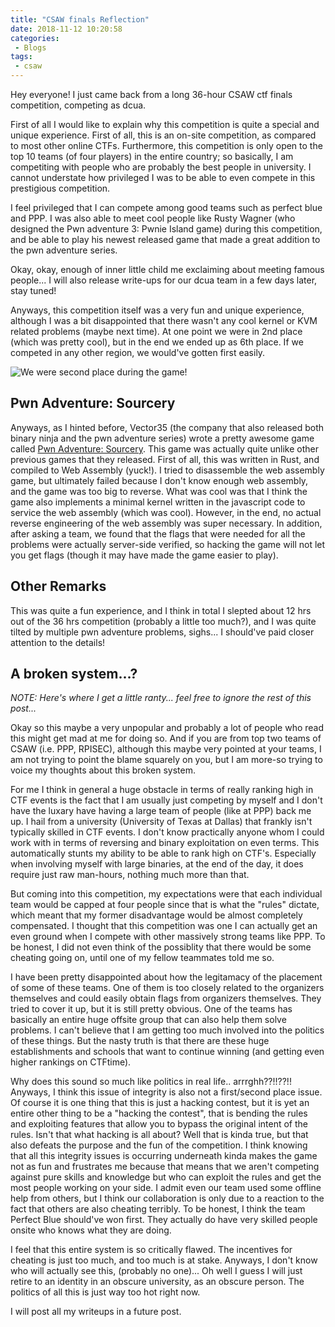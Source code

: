 ```yaml
---
title: "CSAW finals Reflection"
date: 2018-11-12 10:20:58
categories:
 - Blogs
tags:
 - csaw
---
```


Hey everyone! I just came back from a long 36-hour CSAW ctf finals competition,
competing as dcua. 

First of all I would like to explain why this competition is quite a special and
unique experience. First of all, this is an on-site competition, as compared to
most other online CTFs. Furthermore, this competition is only open to the top 10
teams (of four players) in the entire country; so basically, I am competiting
with people who are probably the best people in university. I cannot understate
how privileged I was to be able to even compete in this prestigious competition.

I feel privileged that I can compete among good teams such as perfect blue and
PPP. I was also able to meet cool people like Rusty Wagner (who designed the Pwn
adventure 3: Pwnie Island game) during this competition, and be able to play his
newest released game that made a great addition to the pwn adventure series.

Okay, okay, enough of inner little child me exclaiming about meeting famous
people... I will also release write-ups for our dcua team in a few days later,
stay tuned! 

Anyways, this competition itself was a very fun and unique experience, although
I was a bit disappointed that there wasn't any cool kernel or KVM related
problems (maybe next time). At one point we were in 2nd place (which was pretty
cool), but in the end we ended up as 6th place. If we competed in any other
region, we would've gotten first easily.

![We were second place during the game!][2]

## Pwn Adventure: Sourcery
Anyways, as I hinted before, Vector35 (the company that also released both
binary ninja and the pwn adventure series) wrote a pretty awesome game called
[Pwn Adventure: Sourcery][1]. This game was actually quite unlike other previous
games that they released. First of all, this was written in Rust, and compiled
to Web Assembly (yuck!). I tried to disassemble the web assembly game, but
ultimately failed because I don't know enough web assembly, and the game was too
big to reverse. What was cool was that I think the game also implements a
minimal kernel written in the javascript code to service the web assembly (which
was cool). However, in the end, no actual reverse engineering of the web
assembly was super necessary. In addition, after asking a team, we found that
the flags that were needed for all the problems were actually server-side
verified, so hacking the game will not let you get flags (though it may have
made the game easier to play).

## Other Remarks
This was quite a fun experience, and I think in total I slepted about 12 hrs out
of the 36 hrs competition (probably a little too much?), and I was quite tilted
by multiple pwn adventure problems, sighs... I should've paid closer attention
to the details!

## A broken system...?
*NOTE: Here's where I get a little ranty... feel free to ignore the rest of this
post...*

Okay so this maybe a very unpopular and probably a lot of people who read this
might get mad at me for doing so. And if you are from top two teams of CSAW
(i.e. PPP, RPISEC), although this maybe very pointed at your teams, I am not
trying to point the blame squarely on you, but I am more-so trying to voice my
thoughts about this broken system. 

For me I think in general a huge obstacle in terms of really ranking high in CTF
events is the fact that I am usually just competing by myself and I don't have
the luxary have having a large team of people (like at PPP) back me up. I hail
from a university (University of Texas at Dallas) that frankly isn't typically
skilled in CTF events. I don't know practically anyone whom I could work with in
terms of reversing and binary exploitation on even terms. This automatically
stunts my ability to be able to rank high on CTF's. Especially when involving
myself with large binaries, at the end of the day, it does require just raw
man-hours, nothing much more than that. 

But coming into this competition, my expectations were that each individual team
would be capped at four people since that is what the "rules" dictate, which
meant that my former disadvantage would be almost completely compensated. I
thought that this competition was one I can actually get an even ground when I
compete with other massively strong teams like PPP. To be honest, I did not
even think of the possiblity that there would be some cheating going on, until
one of my fellow teammates told me so. 

I have been pretty disappointed about how the legitamacy of the placement of
some of these teams. One of them is too closely related to the organizers
themselves and could easily obtain flags from organizers themselves. They tried
to cover it up, but it is still pretty obvious. One of the teams has basically
an entire huge offsite group that can also help them solve problems. I can't
believe that I am getting too much involved into the politics of these things.
But the nasty truth is that there are these huge establishments and schools that
want to continue winning (and getting even higher rankings on CTFtime). 

Why does this sound so much like politics in real life.. arrrghh??!!??!!
Anyways, I think this issue of integrity is also not a first/second place issue.
Of course it is one thing that this is just a hacking contest, but it is yet an
entire other thing to be a "hacking the contest", that is bending the rules and
exploiting features that allow you to bypass the original intent of the rules.
Isn't that what hacking is all about? Well that is kinda true, but that also
defeats the purpose and the fun of the competition. I think knowing that all
this integrity issues is occurring underneath kinda makes the game not as fun
and frustrates me because that means that we aren't competing against pure
skills and knowledge but who can exploit the rules and get the most people
working on your side. I admit even our team used some offline help from others,
but I think our collaboration is only due to a reaction to the fact that others
are also cheating terribly. To be honest, I think the team Perfect Blue
should've won first. They actually do have very skilled people onsite who knows
what they are doing. 

I feel that this entire system is so critically flawed. The incentives for
cheating is just too much, and too much is at stake.  Anyways, I don't know who
will actually see this, (probably no one)... Oh well I guess I will just retire
to an identity in an obscure university, as an obscure person. The politics of
all this is just way too hot right now. 

I will post all my writeups in a future post.

[1]: https://sourcery.pwnadventure.com/
[2]: /files/csaw/second_place.jpg

